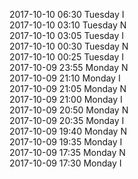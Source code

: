 2017-10-10 06:30 Tuesday  I  
2017-10-10 03:10 Tuesday  N  
2017-10-10 03:05 Tuesday  I  
2017-10-10 00:30 Tuesday  N  
2017-10-10 00:25 Tuesday  I  
2017-10-09 23:55 Monday  N  
2017-10-09 21:10 Monday  I  
2017-10-09 21:05 Monday  N  
2017-10-09 21:00 Monday  I  
2017-10-09 20:50 Monday  N  
2017-10-09 20:35 Monday  I  
2017-10-09 19:40 Monday  N  
2017-10-09 19:35 Monday  I  
2017-10-09 17:35 Monday  N  
2017-10-09 17:30 Monday  I  
